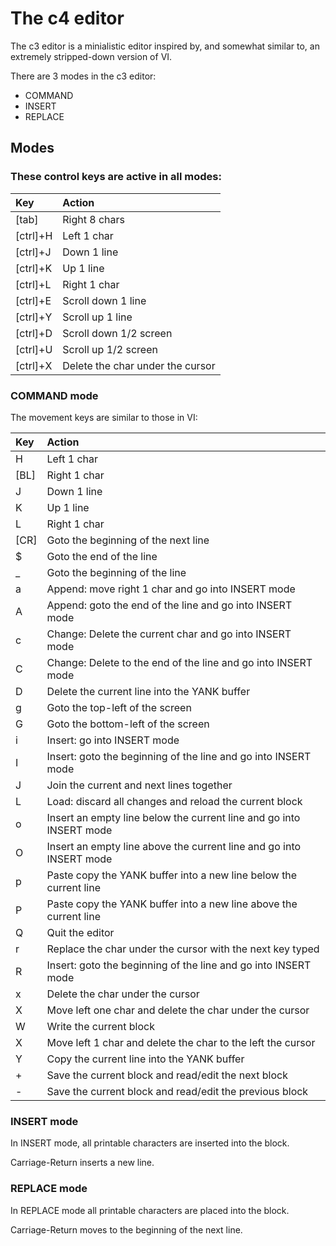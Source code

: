# The c4 editor

The c3 editor is a minialistic editor inspired by, and somewhat similar to, an extremely stripped-down version of VI.

There are 3 modes in the c3 editor:
- COMMAND
- INSERT
- REPLACE

## Modes

### These control keys are active in all modes:

| Key      | Action |
| :--      | :-- |
| [tab]    | Right 8 chars |
| [ctrl]+H | Left 1 char |
| [ctrl]+J | Down 1 line |
| [ctrl]+K | Up 1 line |
| [ctrl]+L | Right 1 char |
| [ctrl]+E | Scroll down 1 line |
| [ctrl]+Y | Scroll up 1 line |
| [ctrl]+D | Scroll down 1/2 screen |
| [ctrl]+U | Scroll up 1/2 screen |
| [ctrl]+X | Delete the char under the cursor |

### COMMAND mode

The movement keys are similar to those in VI:

| Key  | Action|
| :--  | :-- |
| H    | Left 1 char |
| [BL] | Right 1 char |
| J    | Down 1 line |
| K    | Up 1 line |
| L    | Right 1 char |
| [CR] | Goto the beginning of the next line |
| $    | Goto the end of the line |
| _    | Goto the beginning of the line |
| a    | Append: move right 1 char and go into INSERT mode |
| A    | Append: goto the end of the line and go into INSERT mode |
| c    | Change: Delete the current char and go into INSERT mode |
| C    | Change: Delete to the end of the line and go into INSERT mode |
| D    | Delete the current line into the YANK buffer |
| g    | Goto the top-left of the screen |
| G    | Goto the bottom-left of the screen |
| i    | Insert: go into INSERT mode |
| I    | Insert: goto the beginning of the line and go into INSERT mode |
| J    | Join the current and next lines together |
| L    | Load: discard all changes and reload the current block |
| o    | Insert an empty line below the current line and go into INSERT mode |
| O    | Insert an empty line above the current line and go into INSERT mode |
| p    | Paste copy the YANK buffer into a new line below the current line |
| P    | Paste copy the YANK buffer into a new line above the current line |
| Q    | Quit the editor |
| r    | Replace the char under the cursor with the next key typed |
| R    | Insert: goto the beginning of the line and go into INSERT mode |
| x    | Delete the char under the cursor |
| X    | Move left one char and delete the char under the cursor |
| W    | Write the current block |
| X    | Move left 1 char and delete the char to the left the cursor |
| Y    | Copy the current line into the YANK buffer |
| +    | Save the current block and read/edit the next block |
| -    | Save the current block and read/edit the previous block |

### INSERT mode

In INSERT mode, all printable characters are inserted into the block.

Carriage-Return inserts a new line.

### REPLACE mode

In REPLACE mode all printable characters are placed into the block.

Carriage-Return moves to the beginning of the next line.

